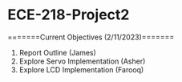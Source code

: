 # ECE-218-Project2

=======Current Objectives (2/11/2023)=======

1. Report Outline (James)
2. Explore Servo Implementation (Asher)
3. Explore LCD Implementation (Farooq)

